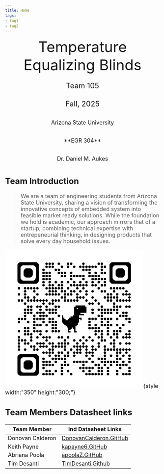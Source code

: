 ```yaml
---
title: Home
tags:
- tag1
- tag2
---
```

<center>
<font size="8">Temperature Equalizing Blinds<br>
<font size="5">Team 105<br>
 Fall, 2025<br>
<font size="4">Arizona State University<br>
**EGR 304**<br>
Dr. Daniel M. Aukes<br>
  

</center>

## Team Introduction

>    We are a team of engineering students from Arizona State University, sharing a vision of transforming the innovative concepts of embedded system into feasible market ready solutions. While the foundation we hold is academic, our approach mirrors that of a startup; combining technical expertise with entrepeneurial thinking, in designing products that solve every day household issues.<br>
>

![QR](https://raw.githubusercontent.com/EGR304-2025-F-105/Team105.github.io/refs/heads/main/docs/image/qrcode_egr304-2025-f-105.github.io.png){style width:"350" height:"300;"}



## Team Members Datasheet links

| **Team Member**        |**Ind Datasheet Links** |
| ---------------------- | -----------------------|
| Donovan Calderon               | [DonovanCalderon.GitHub](https://dcalde11.github.io//) |
| Keith Payne                | [kapayne6.GitHub](https://kapayne6.github.io/) |
| Abriana Poola                | [apoolaZ.GitHub](https://apoolaz.github.io) |
| Tim Desanti                | [TimDesanti.Github](https://timdesanti.github.io/) |
